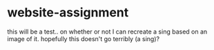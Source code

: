 # website-assignment

this will be a test.. on whether or not I can recreate a sing based on an image of it.
hopefully this doesn't go terribly                     (a sing)?